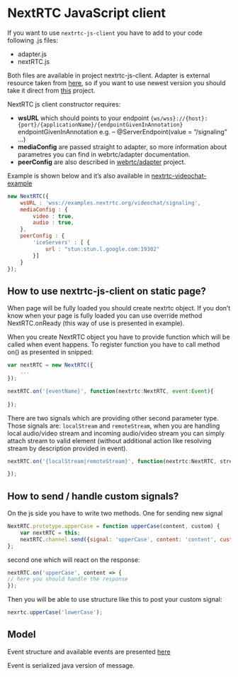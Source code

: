 # NextRTC JavaScript client
If you want to use `nextrtc-js-client` you have to add to your code following .js files:
- adapter.js
- nextRTC.js

Both files are available in project nextrtc-js-client. Adapter is external resource taken from [here](https://webrtc.github.io/adapter/adapter-latest.js), so if you want to use newest version you should take it direct from [this](https://github.com/webrtc/adapter) project.

NextRTC js client constructor requires:

* **wsURL** which should points to your endpoint `{ws/wss}://{host}:{port}/{applicationName}/{endpointGivenInAnnotation}`
endpointGivenInAnnotation e.g. – @ServerEndpoint(value = “/signaling” …)
* **mediaConfig** are passed straight to adapter, so more information about parametres you can find in webrtc/adapter documentation.
* **peerConfig** are also described in [webrtc/adapter](https://github.com/webrtc/adapter) project.

Example is shown below and it’s also available in [nextrtc-videochat-example](https://github.com/mslosarz/nextrtc-example-videochat)

```js
new NextRTC({
    wsURL : 'wss://examples.nextrtc.org/videochat/signaling',
    mediaConfig : {
        video : true,
        audio : true,
    },
    peerConfig : {
        'iceServers' : [ {
            url : "stun:stun.l.google.com:19302"
        }]
    }
});
```

## How to use nextrtc-js-client on static page?
 
When page will be fully loaded you should create nextrtc object.
If you don’t know when your page is fully loaded you can use override method NextRTC.onReady (this way of use is presented in example).

When you create NextRTC object you have to provide function which will be called when event happens.
To register function you have to call method on() as presented in snipped:

```js
var nextRTC = new NextRTC({
    ...
});

nextRTC.on('{eventName}', function(nextrtc:NextRTC, event:Event){
    
});
```
There are two signals which are providing other second parameter type. Those signals are:
`localStream` and `remoteStream`, when you are handling local audio/video stream and incoming audio/video stream you can simply attach stream to valid element (without additional action like resolving stream by description provided in event).

```js
nextRTC.on('{localStream|remoteStream}', function(nextrtc:NextRTC, stream:Stream){

});
```

## How to send / handle custom signals?

On the js side you have to write two methods. One for sending new signal
```js
NextRTC.prototype.upperCase = function upperCase(content, custom) {
    var nextRTC = this;
    nextRTC.channel.send({signal: 'upperCase', content: 'content', custom: custom});
}; 
```
second one which will react on the response:
```js
nextRTC.on('upperCase', content => {
// here you should handle the response
});
```
Then you will be able to use structure like this to post your custom signal:
```js
nexrtc.upperCase('lowerCase');
```

## Model

Event structure and available events are presented [here](https://github.com/mslosarz/nextrtc-signaling-server)

Event is serialized java version of message.